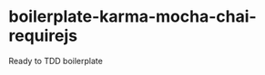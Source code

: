 boilerplate-karma-mocha-chai-requirejs
======================================

Ready to TDD boilerplate
